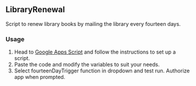 ## LibraryRenewal

Script to renew library books by mailing the library every fourteen days.  

### Usage

1. Head to [Google Apps Script](https://script.google.com/) and follow the instructions to set up a script. 
2. Paste the code and modify the variables to suit your needs.
3. Select fourteenDayTrigger function in dropdown and test run. Authorize app when prompted.
